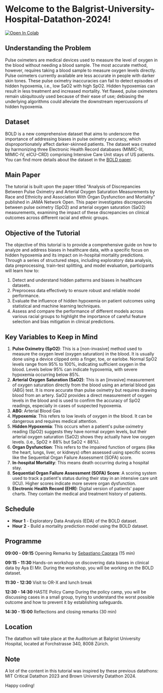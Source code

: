 # Welcome to the Balgrist-University-Hospital-Datathon-2024!


[![Open In Colab](https://colab.research.google.com/assets/colab-badge.svg)](https://colab.research.google.com/drive/18jywvNC4juXoM1Ueraazf-igGzICwQBZ
)


## Understanding the Problem
Pulse oximeters are medical devices used to measure the level of oxygen in the blood without needing a blood sample. The most accurate method, however, requires taking a blood sample to measure oxygen levels directly. Pulse oximeters currently available are less accurate in people with darker skin tones. These pulse oximetry inaccuracies can fail to detect episodes of hidden hypoxemia, i.e., low SaO2 with high SpO2. Hidden hypoxemias can result in less treatment and increased mortality. Yet flawed, pulse oximeters remain ubiquitously used because of their ease of use; debiasing the underlying algorithms could alleviate the downstream repercussions of hidden hypoxemia.

## Dataset
BOLD is a new comprehensive dataset that aims to underscore the importance of addressing biases in pulse oximetry accuracy, which disproportionately affect darker-skinned patients. The dataset was created by harmonizing three Electronic Health Record databases (MIMIC-III, MIMIC-IV, eICU-CRD) comprising Intensive Care Unit stays of US patients. You can find more details about the dataset in the [BOLD paper](https://www.nature.com/articles/s41597-024-03225-z#Sec23).

## Main Paper
The tutorial is built upon the paper titled "Analysis of Discrepancies Between Pulse Oximetry and Arterial Oxygen Saturation Measurements by Race and Ethnicity and Association With Organ Dysfunction and Mortality" published in JAMA Network Open. This paper investigates discrepancies between pulse oximetry (SpO2) and arterial oxygen saturation (SaO2) measurements, examining the impact of these discrepancies on clinical outcomes across different racial and ethnic groups.

## Objective of the Tutorial
The objective of this tutorial is to provide a comprehensive guide on how to analyze and address biases in healthcare data, with a specific focus on hidden hypoxemia and its impact on in-hospital mortality predictions. Through a series of structured steps, including exploratory data analysis, data preprocessing, train-test splitting, and model evaluation, participants will learn how to:
1. Detect and understand hidden patterns and biases in healthcare datasets.
2. Preprocess data effectively to ensure robust and reliable model performance.
3. Evaluate the influence of hidden hypoxemia on patient outcomes using statistical and machine learning techniques.
4. Assess and compare the performance of different models across various racial groups to highlight the importance of careful feature selection and bias mitigation in clinical predictions.

## Key Variables to Keep in Mind
1. **Pulse Oximetry (SpO2)**: This is a [non-invasive] method used to measure the oxygen level (oxygen saturation) in the blood. It is usually done using a device clipped onto a finger, toe, or earlobe. Normal SpO2 levels range from 95% to 100%, indicating sufficient oxygen in the blood. Levels below 95% can indicate hypoxemia, with severe hypoxemia occurring below 85%.
2. **Arterial Oxygen Saturation (SaO2)**: This is an [invasive] measurement of oxygen saturation directly from the blood using an arterial blood gas (ABG) test. It is more accurate than pulse oximetry but requires drawing blood from an artery. SaO2 provides a direct measurement of oxygen levels in the blood and is used to confirm the accuracy of SpO2 readings, especially in cases of suspected hypoxemia.
3. **ABG**: Arterial Blood Gas
4. **Hypoxemia**: This refers to low levels of oxygen in the blood. It can be dangerous and requires medical attention.
5. **Hidden Hypoxemia**: This occurs when a patient's pulse oximetry reading (SpO2) suggests they have normal oxygen levels, but their arterial oxygen saturation (SaO2) shows they actually have low oxygen levels. (i.e., SpO2 ≥ 88% but SaO2 < 88%).
6. **Organ Dysfunction**: This refers to the impaired function of organs (like the heart, lungs, liver, or kidneys) often assessed using specific scores like the Sequential Organ Failure Assessment (SOFA) score.
7. **In-hospital Mortality**: This means death occurring during a hospital stay.
8. **Sequential Organ Failure Assessment (SOFA) Score**: A scoring system used to track a patient's status during their stay in an intensive care unit (ICU). Higher scores indicate more severe organ dysfunction.
9. **Electronic Health Record (EHR)**: Digital version of patients' paper charts. They contain the medical and treatment history of patients.

## Schedule
* **Hour 1** - Exploratory Data Analysis (EDA) of the BOLD dataset.
* **Hour 2** - Build a mortality prediction model using the BOLD dataset.

## Programme
**09:00 - 09:15** Opening Remarks by [Sebastiano Caprara](https://www.linkedin.com/in/sebastianocaprara/) (15 min)

**09:15 - 11:30** Hands-on workshop on discovering data biases in clinical data by Aya El Mir. During the workshop, you will be working on the BOLD dataset.

**11:30 - 12:30** Visit to OR-X and lunch break

**12:30 - 14:30** HASTE Policy Camp
During the policy camp, you will be discussing cases in a small group, trying to understand the worst possible outcome and how to prevent it by establishing safeguards.

**14:30 - 15:00** Reflections and closing remarks (30 min)

## Location
The datathon will take place at the Auditorium at Balgrist University Hospital, located at Forchstrasse 340, 8008 Zürich.

## Note
A lot of the content in this tutorial was inspired by these previous datathons: MIT Critical Datathon 2023 and Brown University Datathon 2024.

Happy coding!
